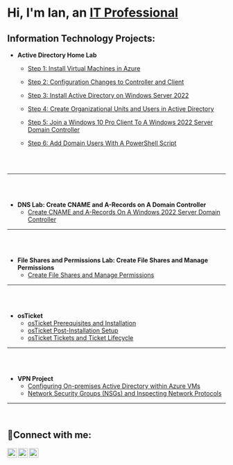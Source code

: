 <h1>Hi, I'm Ian, an <a href="https://linkedin.com/in/ian-bates-it">IT Professional</a></h1>

<h2> Information Technology Projects:</h2>

- <b>Active Directory Home Lab</b>
  - [Step 1: Install Virtual Machines in Azure](https://github.com/ian-bates-it/Azure-Virtual-Machine-Setup)
  - [Step 2: Configuration Changes to Controller and Client](https://github.com/ian-bates-it/Azure-Controller-Client-Configuration)
  - [Step 3: Install Active Directory on Windows Server 2022](https://github.com/ian-bates-it/Install-Active-Directory-on-Windows-2022-Server)
  - [Step 4: Create Organizational Units and Users in Active Directory](https://github.com/ian-bates-it/Active-Directory-Users-And-Computers)

  - [Step 5: Join a Windows 10 Pro Client To A Windows 2022 Server Domain Controller](https://github.com/ian-bates-it/Join-A-Client-To-A-Domain)

  - [Step 6: Add Domain Users With A PowerShell Script](https://github.com/ian-bates-it/Create-Active-Directory-Users-With-PowerShell-Script)

<br />



<br />



---
<br />
<br />


- <b>DNS Lab: Create CNAME and A-Records on A Domain Controller</b>
  - [Create CNAME and A-Records On A Windows 2022 Server Domain Controller](https://github.com/ian-bates-it/Create-CNAME-and-A-Records-On-Domain-Controller)



---
<br />
<br />


- <b>File Shares and Permissions Lab: Create File Shares and Manage Permissions</b>
  - [Create File Shares and Manage Permissions](https://github.com/ian-bates-it/Create-File-Shares-and-Manage-Permissions)


---
<br />
<br />


- <b>osTicket</b>
  - [osTicket Prerequisites and Installation](https://github.com/ian-bates-it/osticket-setup)
  - [osTicket Post-Installation Setup](https://github.com/ian-bates-it/osticket-post-installation-setup)
  - [osTicket Tickets and Ticket Lifecycle](https://github.com/ian-bates-it/osticket-tickets-and-lifecycle)




---
<br />
<br />


- <b>VPN Project</b>
  - [Configuring On-premises Active Directory within Azure VMs](https://github.com/ian-bates-it/configure-ad)
  - [Network Security Groups (NSGs) and Inspecting Network Protocols](https://github.com/ian-bates-it/azure-network-protocols)


---
<br />
<h2>🤳Connect with me:</h2>

[<img align="left" alt="Ian | Twitter" width="22px" src="https://cdn.jsdelivr.net/npm/simple-icons@v3/icons/twitter.svg" />][twitter]
[<img align="left" alt="Ian | LinkedIn" width="22px" src="https://cdn.jsdelivr.net/npm/simple-icons@v3/icons/linkedin.svg" />][linkedin]
[<img align="left" alt="Ian | Instagram" width="22px" src="https://cdn.jsdelivr.net/npm/simple-icons@v3/icons/instagram.svg" />][instagram]

[twitter]: https://twitter.com/ian-bates-it
[instagram]: https://www.instagram.com/ian-bates-it
[linkedin]: https://linkedin.com/in/ian-bates-it



<!--
![image](https://github.com/user-attachments/assets/c1777774-388e-41c3-b03f-47f634ee66a4)
## Hi there 👋
**ian-bates-it/ian-bates-it** is a ✨ _special_ ✨ repository because its `README.md` (this file) appears on your GitHub profile.

Here are some ideas to get you started:

- 🔭 I’m currently working on ...
- 🌱 I’m currently learning ...
- 👯 I’m looking to collaborate on ...
- 🤔 I’m looking for help with ...
- 💬 Ask me about ...
- 📫 How to reach me: ...
- 😄 Pronouns: ...
- ⚡ Fun fact: ...
-->
